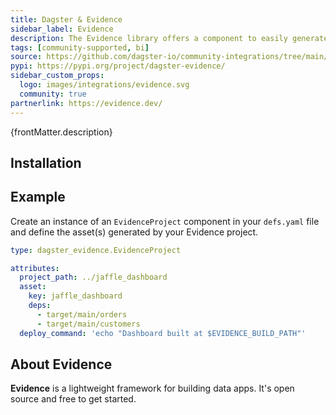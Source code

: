 ```yaml
---
title: Dagster & Evidence
sidebar_label: Evidence
description: The Evidence library offers a component to easily generate dashboards from your Evidence project.
tags: [community-supported, bi]
source: https://github.com/dagster-io/community-integrations/tree/main/libraries/dagster-evidence
pypi: https://pypi.org/project/dagster-evidence/
sidebar_custom_props:
  logo: images/integrations/evidence.svg
  community: true
partnerlink: https://evidence.dev/
---
```


<p>{frontMatter.description}</p>

## Installation

<PackageInstallInstructions packageName="dagster-evidence" />

## Example

Create an instance of an `EvidenceProject` component in your `defs.yaml` file and define the asset(s) generated by your Evidence project.

```yaml
type: dagster_evidence.EvidenceProject

attributes:
  project_path: ../jaffle_dashboard
  asset:
    key: jaffle_dashboard
    deps:
      - target/main/orders
      - target/main/customers
  deploy_command: 'echo "Dashboard built at $EVIDENCE_BUILD_PATH"'
```

## About Evidence

**Evidence** is a lightweight framework for building data apps. It's open source and free to get started.
